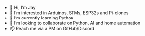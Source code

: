 - 👋 Hi, I’m Jay
- 👀 I’m interested in Arduinos, STMs, ESP32s and Pi-clones
- 🌱 I’m currently learning Python
- 💞️ I’m looking to collaborate on Python, AI and home automation
- 📫 Reach me via a PM on GitHub/Discord
